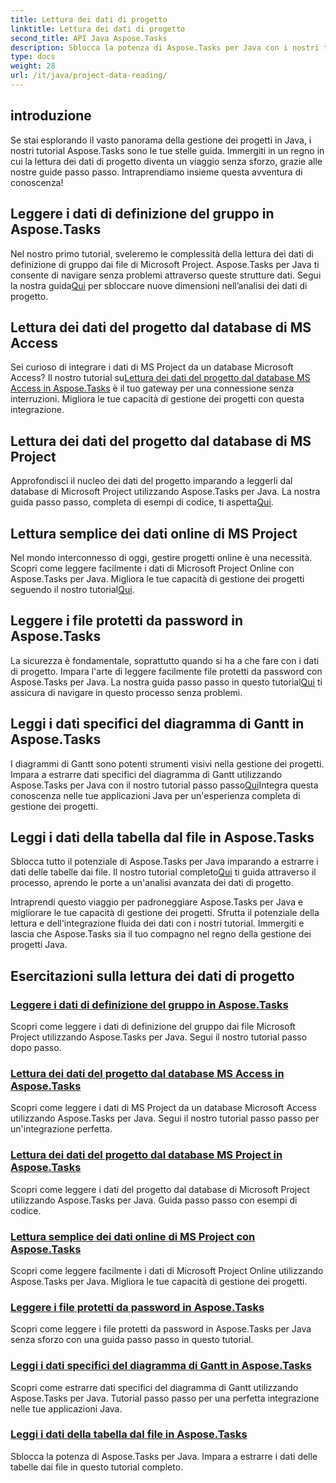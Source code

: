 ```yaml
---
title: Lettura dei dati di progetto
linktitle: Lettura dei dati di progetto
second_title: API Java Aspose.Tasks
description: Sblocca la potenza di Aspose.Tasks per Java con i nostri tutorial! Dalla lettura delle definizioni dei gruppi all'estrazione dei dati del diagramma di Gantt, padroneggia l'integrazione perfetta.
type: docs
weight: 28
url: /it/java/project-data-reading/
---
```

## introduzione
Se stai esplorando il vasto panorama della gestione dei progetti in Java, i nostri tutorial Aspose.Tasks sono le tue stelle guida. Immergiti in un regno in cui la lettura dei dati di progetto diventa un viaggio senza sforzo, grazie alle nostre guide passo passo. Intraprendiamo insieme questa avventura di conoscenza!

## Leggere i dati di definizione del gruppo in Aspose.Tasks
 Nel nostro primo tutorial, sveleremo le complessità della lettura dei dati di definizione di gruppo dai file di Microsoft Project. Aspose.Tasks per Java ti consente di navigare senza problemi attraverso queste strutture dati. Segui la nostra guida[Qui](./read-group-definition/) per sbloccare nuove dimensioni nell’analisi dei dati di progetto.

## Lettura dei dati del progetto dal database di MS Access
 Sei curioso di integrare i dati di MS Project da un database Microsoft Access? Il nostro tutorial su[Lettura dei dati del progetto dal database MS Access in Aspose.Tasks](./read-access-database/) è il tuo gateway per una connessione senza interruzioni. Migliora le tue capacità di gestione dei progetti con questa integrazione.

## Lettura dei dati del progetto dal database di MS Project
Approfondisci il nucleo dei dati del progetto imparando a leggerli dal database di Microsoft Project utilizzando Aspose.Tasks per Java. La nostra guida passo passo, completa di esempi di codice, ti aspetta[Qui](./read-project-database/).

## Lettura semplice dei dati online di MS Project
 Nel mondo interconnesso di oggi, gestire progetti online è una necessità. Scopri come leggere facilmente i dati di Microsoft Project Online con Aspose.Tasks per Java. Migliora le tue capacità di gestione dei progetti seguendo il nostro tutorial[Qui](./read-project-online/).

## Leggere i file protetti da password in Aspose.Tasks
 La sicurezza è fondamentale, soprattutto quando si ha a che fare con i dati di progetto. Impara l'arte di leggere facilmente file protetti da password con Aspose.Tasks per Java. La nostra guida passo passo in questo tutorial[Qui](./read-password-protected/) ti assicura di navigare in questo processo senza problemi.

## Leggi i dati specifici del diagramma di Gantt in Aspose.Tasks
 I diagrammi di Gantt sono potenti strumenti visivi nella gestione dei progetti. Impara a estrarre dati specifici del diagramma di Gantt utilizzando Aspose.Tasks per Java con il nostro tutorial passo passo[Qui](./read-specific-gantt-chart-data/)Integra questa conoscenza nelle tue applicazioni Java per un'esperienza completa di gestione dei progetti.

## Leggi i dati della tabella dal file in Aspose.Tasks
 Sblocca tutto il potenziale di Aspose.Tasks per Java imparando a estrarre i dati delle tabelle dai file. Il nostro tutorial completo[Qui](./read-table-data/) ti guida attraverso il processo, aprendo le porte a un'analisi avanzata dei dati di progetto.

Intraprendi questo viaggio per padroneggiare Aspose.Tasks per Java e migliorare le tue capacità di gestione dei progetti. Sfrutta il potenziale della lettura e dell'integrazione fluida dei dati con i nostri tutorial. Immergiti e lascia che Aspose.Tasks sia il tuo compagno nel regno della gestione dei progetti Java.

## Esercitazioni sulla lettura dei dati di progetto
### [Leggere i dati di definizione del gruppo in Aspose.Tasks](./read-group-definition/)
Scopri come leggere i dati di definizione del gruppo dai file Microsoft Project utilizzando Aspose.Tasks per Java. Segui il nostro tutorial passo dopo passo.
### [Lettura dei dati del progetto dal database MS Access in Aspose.Tasks](./read-access-database/)
Scopri come leggere i dati di MS Project da un database Microsoft Access utilizzando Aspose.Tasks per Java. Segui il nostro tutorial passo passo per un'integrazione perfetta.
### [Lettura dei dati del progetto dal database MS Project in Aspose.Tasks](./read-project-database/)
Scopri come leggere i dati del progetto dal database di Microsoft Project utilizzando Aspose.Tasks per Java. Guida passo passo con esempi di codice.
### [Lettura semplice dei dati online di MS Project con Aspose.Tasks](./read-project-online/)
Scopri come leggere facilmente i dati di Microsoft Project Online utilizzando Aspose.Tasks per Java. Migliora le tue capacità di gestione dei progetti.
### [Leggere i file protetti da password in Aspose.Tasks](./read-password-protected/)
Scopri come leggere i file protetti da password in Aspose.Tasks per Java senza sforzo con una guida passo passo in questo tutorial.
### [Leggi i dati specifici del diagramma di Gantt in Aspose.Tasks](./read-specific-gantt-chart-data/)
Scopri come estrarre dati specifici del diagramma di Gantt utilizzando Aspose.Tasks per Java. Tutorial passo passo per una perfetta integrazione nelle tue applicazioni Java.
### [Leggi i dati della tabella dal file in Aspose.Tasks](./read-table-data/)
Sblocca la potenza di Aspose.Tasks per Java. Impara a estrarre i dati delle tabelle dai file in questo tutorial completo.